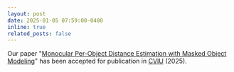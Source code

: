 ```yaml
---
layout: post
date: 2025-01-05 07:59:00-0400
inline: true
related_posts: false
---
```


Our paper "[Monocular Per-Object Distance Estimation with Masked Object Modeling](https://arxiv.org/abs/2401.03191)" has been accepted for publication in [CVIU](https://www.sciencedirect.com/journal/computer-vision-and-image-understanding) (2025).
